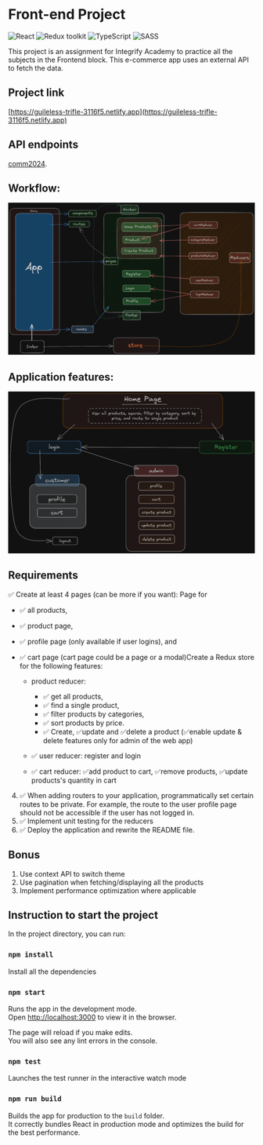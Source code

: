 # Front-end Project

![React](https://img.shields.io/badge/React-v.18-blue)
![Redux toolkit](https://img.shields.io/badge/RTK-v.1-purple)
![TypeScript](https://img.shields.io/badge/TypeScript-v.4-green)
![SASS](https://img.shields.io/badge/SASS-v.1-hotpink)

This project is an assignment for Integrify Academy to practice all the subjects in the Frontend block. This e-commerce app uses an external API to fetch the data.

## Project link

[https://guileless-trifle-3116f5.netlify.app](https://guileless-trifle-3116f5.netlify.app)

## API endpoints

[comm2024](https://comm2024.azurewebsites.net).

## Workflow:

![Alt text](/fs16_6-frontend-project/workflow_e-comercio-1.png)

## Application features:

![Alt text](/fs16_6-frontend-project/app_features.png)
## Requirements

✅ Create at least 4 pages (can be more if you want): Page for

- ✅ all products,
- ✅ product page,
- ✅ profile page (only available if user logins), and
- ✅ cart page (cart page could be a page or a modal)Create a Redux store for the following features:

   - product reducer:

     - ✅ get all products,
     - ✅ find a single product,
     - ✅ filter products by categories,
     - ✅ sort products by price.
     - ✅ Create, ✅update and ✅delete a product (✅enable update & delete features only for admin of the web app)

   - ✅ user reducer: register and login
   - ✅ cart reducer: ✅add product to cart, ✅remove products, ✅update products's quantity in cart

4. ✅ When adding routers to your application, programmatically set certain routes to be private. For example, the route to the user profile page should not be accessible if the user has not logged in.
5. ✅ Implement unit testing for the reducers
6. ✅ Deploy the application and rewrite the README file.

## Bonus

1. Use context API to switch theme
2. Use pagination when fetching/displaying all the products
3. Implement performance optimization where applicable

## Instruction to start the project

In the project directory, you can run:

### `npm install`

Install all the dependencies

### `npm start`

Runs the app in the development mode.\
Open [http://localhost:3000](http://localhost:3000) to view it in the browser.

The page will reload if you make edits.\
You will also see any lint errors in the console.

### `npm test`

Launches the test runner in the interactive watch mode

### `npm run build`

Builds the app for production to the `build` folder.\
It correctly bundles React in production mode and optimizes the build for the best performance.
